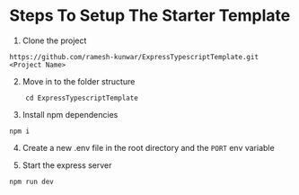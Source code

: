 # Steps To Setup The Starter Template

1. Clone the project

```
https://github.com/ramesh-kunwar/ExpressTypescriptTemplate.git <Project Name>
```

2. Move in to the folder structure

```
    cd ExpressTypescriptTemplate
```

3. Install npm dependencies

```
npm i
```

4. Create a new .env file in the root directory and the `PORT` env variable

5. Start the express server

```
npm run dev
```

